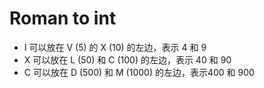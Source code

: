 # Roman to int

- I 可以放在 V (5) 的 X (10) 的左边，表示 4 和 9
- X 可以放在 L (50) 和 C (100) 的左边，表示 40 和 90
- C 可以放在 D (500) 和 M (1000) 的左边，表示400 和 900